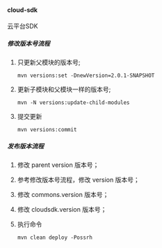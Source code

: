 #### cloud-sdk
云平台SDK

#####  修改版本号流程

1.  只更新父模块的版本号;
	```shell
	mvn versions:set -DnewVersion=2.0.1-SNAPSHOT
	```
2.  更新子模块和父模块一样的版本号;
	```shell
	mvn -N versions:update-child-modules
	```
3.  提交更新
	```shell
	mvn versions:commit
	```

#####  发布版本流程

1. 修改 parent version 版本号；

2. 参考修改版本号流程，修改 version 版本号；

3. 修改 commons.version 版本号； 

4. 修改 cloudsdk.version 版本号； 

5. 执行命令
	```shell
	mvn clean deploy -Possrh
	```

